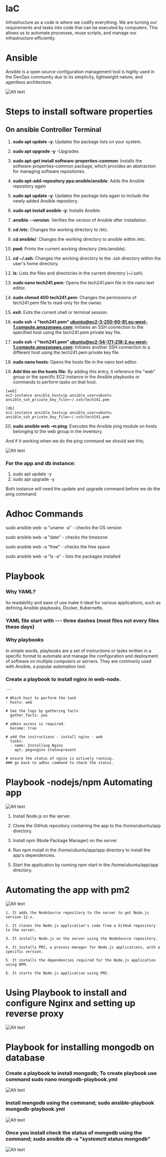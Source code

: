 # IaC
Infrastructure as a code is where we codify everything. We are turning our requirements and tasks into code that can be executed by computers. This allows us to automate processes, reuse scripts, and manage our infrastructure efficiently. 
# Ansible 
Ansible is a open source configuration management tool is highly used in the DevOps community due to its simplicity, lightweight nature, and agentless architecture. 

![Alt text](images/ansible_demo_HO.png)

# Steps to install software properties
## On ansible Controller Terminal

1.	**sudo apt update -y**: Updates the package lists on your system.

2.	**sudo apt upgrade -y** -Upgrades 

3.	**sudo apt-get install software-properties-common**: Installs the software-properties-common package, which provides an abstraction for managing software repositories.


4.	**sudo apt-add-repository ppa:ansible/ansible**: Adds the Ansible repository again 

5.	**sudo apt update -y**: Updates the package lists again to include the newly added Ansible repository.

6.	**sudo apt install ansible -y**: Installs Ansible.

7.	**ansible --version**: Verifies the version of Ansible after installation.

8.	**cd /etc**: Changes the working directory to /etc.

9.	**cd ansible/**: Changes the working directory to ansible within /etc.


10.	**pwd**: Prints the current working directory (/etc/ansible).


11.	**cd ~/.ssh**: Changes the working directory to the .ssh directory within the user's home directory.


12.	**ls**: Lists the files and directories in the current directory (~/.ssh).

13.	**sudo nano tech241.pem**: Opens the tech241.pem file in the nano text editor.


14.	**sudo chmod 400 tech241.pem**: Changes the permissions of tech241.pem file to read-only for the owner.

15.	**exit**: Exits the current shell or terminal session.


16.	**sudo ssh -i "tech241.pem" ubuntu@ec2-3-250-60-81.eu-west-1.compute.amazonaws.com:** Initiates an SSH connection to the specified host using the tech241.pem private key file.


17.	**sudo ssh -i "tech241.pem" ubuntu@ec2-54-171-218-2.eu-west-1.compute.amazonaws.com:** Initiates another SSH connection to a different host using the tech241.pem private key file.


18.	**sudo nano hosts**: Opens the hosts file in the nano text editor.

19.	**Add this on the hosts file:** By adding this entry, it reference the "web" group or the specific EC2 instance in the Ansible playbooks or commands to perform tasks on that host.
```
[web]
ec2-instance ansible_host=ip ansible_user=ubuntu ansible_ssh_private_key_file=~/.ssh/tech241.pem

[db]
ec2-instance ansible_host=ip ansible_user=ubuntu ansible_ssh_private_key_file=~/.ssh/tech241.pem
```

20.	**sudo ansible web -m ping**: Executes the Ansible ping module on hosts belonging to the web group in the inventory.

And if it working when we do the ping command we should see this;

![Alt text](<images/Screenshot of ping.png>)


### For the app and db instance:

1. sudo apt update -y
2. sudo apt upgrade -y

Both instance will need the update and upgrade command before we do the ping command. 



# Adhoc Commands

sudo ansible web -a "uname -a" - checks the OS version

sudo ansible web -a "date" - checks the timezone 

sudo ansible web -a "free" - checks the free space

sudo ansible web -a "ls -a" - lists the packages installed

# Playbook

### Why YAML?

Its readability and ease of use make it ideal for various applications, such as defining Ansible playbooks, Docker, Kubernetts. 

### YAML file start with --- three dashes (most files not every files these days)

### Why playbooks

In simple words, playbooks are a set of instructions or tasks written in a specific format to automate and manage the configuration and deployment of software on multiple computers or servers. They are commonly used with Ansible, a popular automation tool.

### Create a playbook to install nginx in web-node.
```
---

# Which host to perform the task
- hosts: web

# See the logs by gathering facts
  gather_facts: yes

# admin access is required.
  become: true

# add the instructions - install nginx - web
  tasks:
  - name: Installing Nginx
    apt: pkg=nginx state=present

# ensure the status of nginx is actively running.
### go back to adhoc command to check the status.
```
# Playbook -nodejs/npm Automating app

![Alt text](images/nodejs-playbook.png)


1. Install Node.js on the server.

2. Clone the GitHub repository containing the app to the /home/ubuntu/app directory.

3. Install npm (Node Package Manager) on the server.

4. Run npm install in the /home/ubuntu/app/app directory to install the app's dependencies.

5. Start the application by running npm start in the /home/ubuntu/app/app directory.

# Automating the app with pm2

![Alt text](images/Pm2.png)

```
1. It adds the NodeSource repository to the server to get Node.js version 12.x.

2. It clones the Node.js application's code from a GitHub repository to the server.

3. It installs Node.js on the server using the NodeSource repository.

4. It installs PM2, a process manager for Node.js applications, with a specific version.

5. It installs the dependencies required for the Node.js application using NPM.

6. It starts the Node.js application using PM2.
```

# Using Playbook to install and configure Nginx and setting up reverse proxy

![Alt text](images/nginx.png)

# Playbook for installing mongodb on database

### Create a playbook to install mongodb; To create playbook use command sudo nano mongodb-playbook.yml 

![Alt text](<images/mongodb install.png>)

### Install mongodb using the command; **sudo ansible-playbook mongodb-playbook.yml**

![Alt text](<images/run mongodb.png>)

### Once you install check the status of mongodb using the command; sudo ansible db -a "systemctl status mongodb"

![Alt text](<images/checking status.png>)


